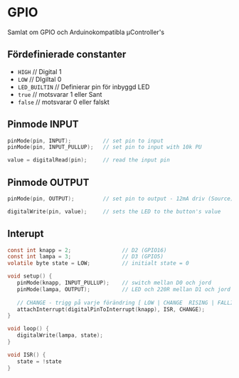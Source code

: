 # GPIO
Samlat om GPIO och Arduinokompatibla µController's

## Fördefinierade constanter
* ```HIGH```                  // Digital 1
* ```LOW```                   // DIgiltal 0
* ```LED_BUILTIN```           // Definierar pin för inbyggd LED
* ```true```                  // motsvarar 1 eller Sant
* ```false```                 // motsvarar 0 eller falskt

## Pinmode INPUT
```c
pinMode(pin, INPUT);          // set pin to input
pinMode(pin, INPUT_PULLUP);   // set pin to input with 10k PU

value = digitalRead(pin);     // read the input pin
```

## Pinmode OUTPUT
```c
pinMode(pin, OUTPUT);         // set pin to output - 12mA driv (Source) ~20mA jord (Sink)

digitalWrite(pin, value);     // sets the LED to the button's value
```

## Interupt
```c
const int knapp = 2;                // D2 (GPIO16)
const int lampa = 3;                // D3 (GPIO5)
volatile byte state = LOW;          // initialt state = 0

void setup() {
   pinMode(knapp, INPUT_PULLUP);    // switch mellan D0 och jord
   pinMode(lampa, OUTPUT);          // LED och 220R mellan D1 och jord
   
   // CHANGE - trigg på varje förändring [ LOW | CHANGE  RISING | FALLING | HIGH ]
   attachInterrupt(digitalPinToInterrupt(knapp), ISR, CHANGE);
}

void loop() {
   digitalWrite(lampa, state);
}

void ISR() {
   state = !state
}
```
